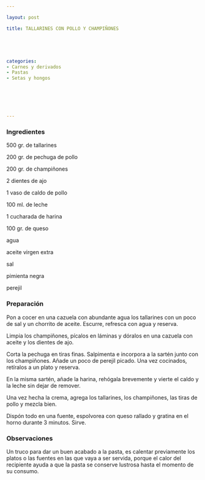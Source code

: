 ```yaml
---

layout: post

title: TALLARINES CON POLLO Y CHAMPIÑONES





categories:
- Carnes y derivados
- Pastas
- Setas y hongos






---
```


<h3>Ingredientes</h3>

500 gr. de tallarines

200 gr. de pechuga de pollo

200 gr. de champiñones

2 dientes de ajo

1 vaso de caldo de pollo

100 ml. de leche

1 cucharada de harina

100 gr. de queso

agua

aceite virgen extra

sal

pimienta negra

perejil

<h3>Preparación</h3>

Pon a cocer en una cazuela con abundante agua los tallarines con un poco de sal y un chorrito de aceite. Escurre, refresca con agua y reserva.

Limpia los champiñones, pícalos en láminas y dóralos en una cazuela con aceite y los dientes de ajo.

Corta la pechuga en tiras finas. Salpimenta e incorpora a la sartén junto con los champiñones. Añade un poco de perejil picado. Una vez cocinados, retíralos a un plato y reserva.

En la misma sartén, añade la harina, rehógala brevemente y vierte el caldo y la leche sin dejar de remover.

Una vez hecha la crema, agrega los tallarines, los champiñones, las tiras de pollo y mezcla bien.

Dispón todo en una fuente, espolvorea con queso rallado y gratina en el horno durante 3 minutos. Sirve.

<h3>Observaciones</h3>

Un truco para dar un buen acabado a la pasta, es calentar previamente los platos o las fuentes en las que vaya a ser servida, porque el calor del recipiente ayuda a que la pasta se conserve lustrosa hasta el momento de su consumo.